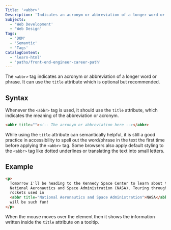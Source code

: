 ```yaml
---
Title: '<abbr>'
Description: 'Indicates an acronym or abbreviation of a longer word or phrase.'
Subjects:
  - 'Web Development'
  - 'Web Design'
Tags:
  - 'DOM'
  - 'Semantic'
  - 'Tags'
CatalogContent:
  - 'learn-html'
  - 'paths/front-end-engineer-career-path'
---
```


The `<abbr>` tag indicates an acronym or abbreviation of a longer word or phrase. It can use the `title` attribute which is optional but recommended.

## Syntax

Whenever the `<abbr>` tag is used, it should use the `title` attribute, which indicates the meaning of the abbreviation or acronym.

```html
<abbr title=""><!-- The acronym or abbreviation here --></abbr>
```

While using the `title` attribute can semantically helpful, it is still a good practice in accessibility to spell out the word/phrase in the text the first time before applying the `<abbr>` tag. Some browsers also apply default styling to the `<abbr>` tag like dotted underlines or translating the text into small letters.

## Example

```html
<p>
  Tomorrow I'll be heading to the Kennedy Space Center to learn about the
  National Aeronautics and Space Administration (NASA). Touring through the
  rockets used in
  <abbr title="National Aeronautics and Space Administration">NASA</abbr>
  will be such fun!
</p>
```

When the mouse moves over the element then it shows the information written inside the `title` attribute on a tooltip.
